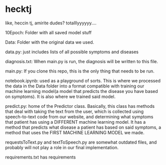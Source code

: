# hecktj
like, heccin tj, amirite dudes? totalllyyyyyy....

10Epoch: Folder with all saved model stuff

Data: Folder with the original data we used.

data.py: just includes lists of all possible symptoms and diseases

diagnosis.txt: When main.py is run, the diagnosis will be written to this file.

main.py: If you clone this repo, this is the only thing that needs to be run.

notebook.ipynb: used as a playground of sorts. This is where we processed the data in the Data folder into a format compatible with training our machine learning model(a model that predicts the disease you have based on symptoms). It is also where we trained said model.

predict.py: home of the Predictor class. Basically, this class has methods that deal with taking the text from the user, which is collected using speech-to-text code from our website, and determining what symptoms that patient has using a DIFFERENT machine learning model. It has a method that predicts what disease a patient has based on said symptoms, a method that uses the FIRST MACHINE LEARNING MODEL we made.

requestsToText.py and textToSpeech.py are somewhat outdated files, and probably will not play a role in our final implementation.

requirements.txt has requirements


